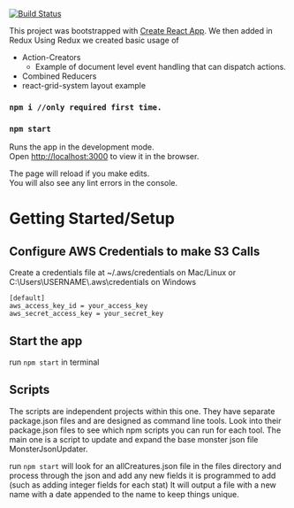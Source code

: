 [![Build Status](https://travis-ci.com/shaefer/dmscreen.svg?branch=master)](https://travis-ci.com/shaefer/dmscreen)

This project was bootstrapped with [Create React App](https://github.com/facebookincubator/create-react-app).
We then added in Redux
Using Redux we created basic usage of
- Action-Creators
  - Example of document level event handling that can dispatch actions.
- Combined Reducers
- react-grid-system layout example

### `npm i //only required first time.`
### `npm start`

Runs the app in the development mode.<br>
Open [http://localhost:3000](http://localhost:3000) to view it in the browser.

The page will reload if you make edits.<br>
You will also see any lint errors in the console.

# Getting Started/Setup

## Configure AWS Credentials to make S3 Calls

Create a credentials file at ~/.aws/credentials on Mac/Linux or C:\Users\USERNAME\\.aws\credentials on Windows

```
[default]
aws_access_key_id = your_access_key
aws_secret_access_key = your_secret_key
```

## Start the app
run `npm start` in terminal


## Scripts
The scripts are independent projects within this one. They have separate package.json files and are designed as command line tools. Look into their package.json files to see which npm scripts you can run for each tool. The main one is a script to update and expand the base monster json file MonsterJsonUpdater.

run `npm start` will look for an allCreatures.json file in the files directory and process through the json and add any new fields it is programmed to add (such as adding integer fields for each stat) It will output a file with a new name with a date appended to the name to keep things unique. 





